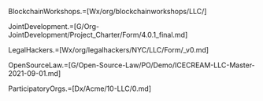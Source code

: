 BlockchainWorkshops.=[Wx/org/blockchainworkshops/LLC/]

JointDevelopment.=[G/Org-JointDevelopment/Project_Charter/Form/4.0.1_final.md]

LegalHackers.=[Wx/org/legalhackers/NYC/LLC/Form/_v0.md]

OpenSourceLaw.=[G/Open-Source-Law/PO/Demo/ICECREAM-LLC-Master-2021-09-01.md]

ParticipatoryOrgs.=[Dx/Acme/10-LLC/0.md]


